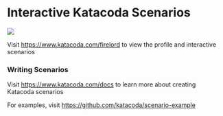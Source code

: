 # Interactive Katacoda Scenarios

[![](http://shields.katacoda.com/katacoda/firelord/count.svg)](https://www.katacoda.com/firelord "Get your profile on Katacoda.com")

Visit https://www.katacoda.com/firelord to view the profile and interactive scenarios

### Writing Scenarios
Visit https://www.katacoda.com/docs to learn more about creating Katacoda scenarios

For examples, visit https://github.com/katacoda/scenario-example
